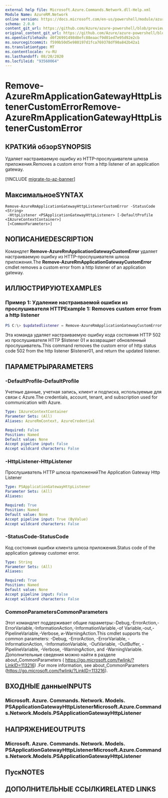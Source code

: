 ```yaml
---
external help file: Microsoft.Azure.Commands.Network.dll-Help.xml
Module Name: AzureRM.Network
online version: https://docs.microsoft.com/en-us/powershell/module/azurerm.network/remove-azurermapplicationgatewayhttplistenercustomerror
schema: 2.0.0
content_git_url: https://github.com/Azure/azure-powershell/blob/preview/src/ResourceManager/Network/Commands.Network/help/Remove-AzureRmApplicationGatewayHttpListenerCustomError.md
original_content_git_url: https://github.com/Azure/azure-powershell/blob/preview/src/ResourceManager/Network/Commands.Network/help/Remove-AzureRmApplicationGatewayHttpListenerCustomError.md
ms.openlocfilehash: d0f26991498d8efc88eaacf9d01ed7e95d92e2cb
ms.sourcegitcommit: f599b50d5e980197d1fca769378df90a842b42a1
ms.translationtype: MT
ms.contentlocale: ru-RU
ms.lasthandoff: 08/20/2020
ms.locfileid: "93560064"
---
```

# <span data-ttu-id="8a4fe-101">Remove-AzureRmApplicationGatewayHttpListenerCustomError</span><span class="sxs-lookup"><span data-stu-id="8a4fe-101">Remove-AzureRmApplicationGatewayHttpListenerCustomError</span></span>

## <span data-ttu-id="8a4fe-102">КРАТКИй обзор</span><span class="sxs-lookup"><span data-stu-id="8a4fe-102">SYNOPSIS</span></span>
<span data-ttu-id="8a4fe-103">Удаляет настраиваемую ошибку из HTTP-прослушивателя шлюза приложения.</span><span class="sxs-lookup"><span data-stu-id="8a4fe-103">Removes a custom error from a http listener of an application gateway.</span></span>

[!INCLUDE [migrate-to-az-banner](../../includes/migrate-to-az-banner.md)]

## <span data-ttu-id="8a4fe-104">Максимальное</span><span class="sxs-lookup"><span data-stu-id="8a4fe-104">SYNTAX</span></span>

```
Remove-AzureRmApplicationGatewayHttpListenerCustomError -StatusCode <String>
 -HttpListener <PSApplicationGatewayHttpListener> [-DefaultProfile <IAzureContextContainer>]
 [<CommonParameters>]
```

## <span data-ttu-id="8a4fe-105">NОПИСАНИЕ</span><span class="sxs-lookup"><span data-stu-id="8a4fe-105">DESCRIPTION</span></span>
<span data-ttu-id="8a4fe-106">Командлет **Remove-AzureRmApplicationGatewayCustomError** удаляет настраиваемую ошибку из HTTP-прослушивателя шлюза приложения.</span><span class="sxs-lookup"><span data-stu-id="8a4fe-106">The **Remove-AzureRmApplicationGatewayCustomError** cmdlet removes a custom error from a http listener of an application gateway.</span></span>

## <span data-ttu-id="8a4fe-107">ИЛЛЮСТРИРУЮТ</span><span class="sxs-lookup"><span data-stu-id="8a4fe-107">EXAMPLES</span></span>

### <span data-ttu-id="8a4fe-108">Пример 1: Удаление настраиваемой ошибки из прослушивателя HTTP</span><span class="sxs-lookup"><span data-stu-id="8a4fe-108">Example 1: Removes custom error from a http listener</span></span>
```powershell
PS C:\> $updatedlistener = Remove-AzureRmApplicationGatewayCustomError -HttpListener $listener01 -StatusCode HttpStatus502
```

<span data-ttu-id="8a4fe-109">Эта команда удаляет настраиваемую ошибку кода состояния HTTP 502 из прослушивателя HTTP $listener 01 и возвращает обновленный прослушиватель.</span><span class="sxs-lookup"><span data-stu-id="8a4fe-109">This command removes the custom error of http status code 502 from the http listener $listener01, and return the updated listener.</span></span>

## <span data-ttu-id="8a4fe-110">ПАРАМЕТРЫ</span><span class="sxs-lookup"><span data-stu-id="8a4fe-110">PARAMETERS</span></span>

### <span data-ttu-id="8a4fe-111">-DefaultProfile</span><span class="sxs-lookup"><span data-stu-id="8a4fe-111">-DefaultProfile</span></span>
<span data-ttu-id="8a4fe-112">Учетные данные, учетная запись, клиент и подписка, используемые для связи с Azure.</span><span class="sxs-lookup"><span data-stu-id="8a4fe-112">The credentials, account, tenant, and subscription used for communication with Azure.</span></span>

```yaml
Type: IAzureContextContainer
Parameter Sets: (All)
Aliases: AzureRmContext, AzureCredential

Required: False
Position: Named
Default value: None
Accept pipeline input: False
Accept wildcard characters: False
```

### <span data-ttu-id="8a4fe-113">-HttpListener</span><span class="sxs-lookup"><span data-stu-id="8a4fe-113">-HttpListener</span></span>
<span data-ttu-id="8a4fe-114">Прослушиватель HTTP шлюза приложений</span><span class="sxs-lookup"><span data-stu-id="8a4fe-114">The Application Gateway Http Listener</span></span>

```yaml
Type: PSApplicationGatewayHttpListener
Parameter Sets: (All)
Aliases:

Required: True
Position: Named
Default value: None
Accept pipeline input: True (ByValue)
Accept wildcard characters: False
```

### <span data-ttu-id="8a4fe-115">-StatusCode</span><span class="sxs-lookup"><span data-stu-id="8a4fe-115">-StatusCode</span></span>
<span data-ttu-id="8a4fe-116">Код состояния ошибки клиента шлюза приложения.</span><span class="sxs-lookup"><span data-stu-id="8a4fe-116">Status code of the application gateway customer error.</span></span>

```yaml
Type: String
Parameter Sets: (All)
Aliases:

Required: True
Position: Named
Default value: None
Accept pipeline input: False
Accept wildcard characters: False
```

### <span data-ttu-id="8a4fe-117">CommonParameters</span><span class="sxs-lookup"><span data-stu-id="8a4fe-117">CommonParameters</span></span>
<span data-ttu-id="8a4fe-118">Этот командлет поддерживает общие параметры:-Debug,-ErrorAction,-ErrorVariable,-InformationAction,-InformationVariable,-of Variable,-out,-PipelineVariable,-Verbose, и-WarningAction.</span><span class="sxs-lookup"><span data-stu-id="8a4fe-118">This cmdlet supports the common parameters: -Debug, -ErrorAction, -ErrorVariable, -InformationAction, -InformationVariable, -OutVariable, -OutBuffer, -PipelineVariable, -Verbose, -WarningAction, and -WarningVariable.</span></span>
<span data-ttu-id="8a4fe-119">Дополнительные сведения можно найти в разделе about_CommonParameters ( https://go.microsoft.com/fwlink/?LinkID=113216) .</span><span class="sxs-lookup"><span data-stu-id="8a4fe-119">For more information, see about_CommonParameters (https://go.microsoft.com/fwlink/?LinkID=113216).</span></span>

## <span data-ttu-id="8a4fe-120">ВХОДНЫЕ данные</span><span class="sxs-lookup"><span data-stu-id="8a4fe-120">INPUTS</span></span>

### <span data-ttu-id="8a4fe-121">Microsoft. Azure. Commands. Network. Models. PSApplicationGatewayHttpListener</span><span class="sxs-lookup"><span data-stu-id="8a4fe-121">Microsoft.Azure.Commands.Network.Models.PSApplicationGatewayHttpListener</span></span>

## <span data-ttu-id="8a4fe-122">НАПРЯЖЕНИЕ</span><span class="sxs-lookup"><span data-stu-id="8a4fe-122">OUTPUTS</span></span>

### <span data-ttu-id="8a4fe-123">Microsoft. Azure. Commands. Network. Models. PSApplicationGatewayHttpListener</span><span class="sxs-lookup"><span data-stu-id="8a4fe-123">Microsoft.Azure.Commands.Network.Models.PSApplicationGatewayHttpListener</span></span>

## <span data-ttu-id="8a4fe-124">Пуск</span><span class="sxs-lookup"><span data-stu-id="8a4fe-124">NOTES</span></span>

## <span data-ttu-id="8a4fe-125">ДОПОЛНИТЕЛЬНЫЕ ССЫЛКИ</span><span class="sxs-lookup"><span data-stu-id="8a4fe-125">RELATED LINKS</span></span>
